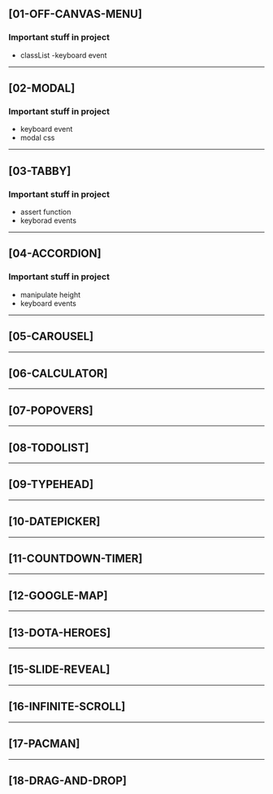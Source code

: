 [01-OFF-CANVAS-MENU] 
---
### Important stuff in project

- classList
-keyboard event

---

[02-MODAL] 
---
### Important stuff in project

- keyboard event
- modal css

---

[03-TABBY] 
---
### Important stuff in project

- assert function
- keyborad events

---

[04-ACCORDION] 
---
### Important stuff in project

- manipulate height
- keyboard events

---

[05-CAROUSEL] 
---

---

[06-CALCULATOR] 
---

---

[07-POPOVERS] 
---

---

[08-TODOLIST] 
---

---

[09-TYPEHEAD] 
---

---

[10-DATEPICKER] 
---

---

[11-COUNTDOWN-TIMER] 
---

---

[12-GOOGLE-MAP] 
---

---

[13-DOTA-HEROES] 
---

---

[15-SLIDE-REVEAL] 
---

---

[16-INFINITE-SCROLL] 
---

---

[17-PACMAN] 
---

---

[18-DRAG-AND-DROP] 
---







